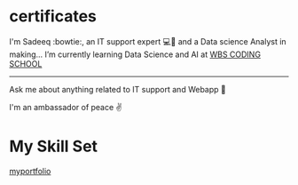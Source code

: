 # certificates
I'm Sadeeq :bowtie:, an IT support  expert 💻📠 and a Data science Analyst in making... 
I’m currently learning Data Science and AI at [WBS CODING SCHOOL](https://www.wbscodingschool.com/?utm_source=googlemybusiness&utm_medium=organic&utm_campaign=gmb_profile "WBS CODING SCHOOL")

------------

Ask me about anything related to IT support and Webapp  💬 

I'm an ambassador of peace ✌️

# My Skill Set
[myportfolio](https://iseniorman.github.io/ "myportfolio")
